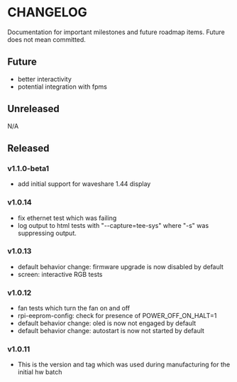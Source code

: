 # CHANGELOG 

Documentation for important milestones and future roadmap items. Future does not mean committed.

## Future

* better interactivity
* potential integration with fpms 

## Unreleased

N/A

## Released

### v1.1.0-beta1

* add initial support for waveshare 1.44 display

### v1.0.14

* fix ethernet test which was failing
* log output to html tests with "--capture=tee-sys" where "-s" was suppressing output.

### v1.0.13

* default behavior change: firmware upgrade is now disabled by default
* screen: interactive RGB tests

### v1.0.12

* fan tests which turn the fan on and off
* rpi-eeprom-config: check for presence of POWER_OFF_ON_HALT=1
* default behavior change: oled is now not engaged by default
* default behavior change: autostart is now not started by default

### v1.0.11

* This is the version and tag which was used during manufacturing for the initial hw batch
